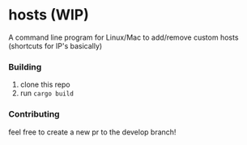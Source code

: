 # hosts (WIP)
A command line program for Linux/Mac to add/remove custom hosts (shortcuts for IP's basically) 

### Building
1. clone this repo
2. run `cargo build`

### Contributing
feel free to create a new pr to the develop branch!
